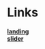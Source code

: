 # Links
**[landing](https://purrweb-landing.vercel.app/)**\
**[slider](https://purrweb-slider.vercel.app/)**
